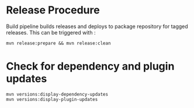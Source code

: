 # Release Procedure

Build pipeline builds releases and deploys to package repository for tagged 
releases. This can be triggered with :

    mvn release:prepare && mvn release:clean    

# Check for dependency and plugin updates

    mvn versions:display-dependency-updates
    mvn versions:display-plugin-updates
    